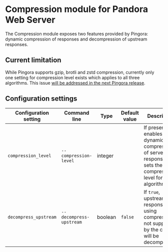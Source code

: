 # Compression module for Pandora Web Server

The Compression module exposes two features provided by Pingora: dynamic compression of responses and decompression of upstream responses.

## Current limitation

While Pingora supports gzip, brotli and zstd compression, currently only one setting for compression level exists which applies to all three algorithms. This issue [will be addressed in the next Pingora release](https://github.com/cloudflare/pingora/issues/228).

## Configuration settings

| Configuration setting   | Command line              | Type    | Default value | Description |
|-------------------------|---------------------------|---------|---------------|-------------|
| `compression_level`     | `--compression-level`     | integer |               | If present, enables dynamic compression of server responses and sets the compression level for all algorithms |
| `decompress_upstream`   | `--decompress-upstream`   | boolean | `false`       | If `true`, upstream responses using compression not supported by the client will be decompressed |
